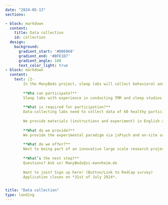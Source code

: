 ```yaml
---
date: "2024-05-13"
sections:

- block: markdown
  content:
    title: Data collection
    id: collection
  design:
    background:
      gradient_start: '#006960'
      gradient_end: '#BFE1D7'
      gradient_angle: 180
      text_color_light: true
- block: markdown
  content:
    text: |2-
        In the ManyBeds project, sleep labs will collect behavioral and sleep-EEG data using acoustically cued TMR similar to Rudoy et al. (2009). Find out more about how to contribute to the data collection of ManyBeds here.  
        
        **Who can participate?**  
        Sleep labs with experience in conducting TMR and sleep studies as well as monitoring and scoring sleep EEG online are cordially invited to apply to be one of the 10 data-collecting lab sites. Labs can apply as a team of up to 3 researchers, of whom one needs to be a PI or postdoctoral researcher with the required expertise. Labs need to specify the team member(s) running the experiments and describe their expertise. 
       
        **What is required for participation?**  
        Data-collecting labs need to collect data of 60 healthy participants (30 sleep condition, 30 wake condition; both after exclusion), aged 18 – 40 years, over the course of 12-18 months. Data collection is expected to start at the beginning of January 2025. The main part of the experiment includes an afternoon nap and takes approximately 3 hours. In addition, participants need to take an adaptation nap approximately 1 week prior to the main experiment (1,5 h). Labs need to have access to a sleep lab including a bed, audio setup next to the bed, and computer setup including audio with a screen diagonal of at least 50cm/20in. At the moment, we do not impose requirements for the EEG setup. 
        
        We provide materials (instructions and experiment) in English and German. Other languages need to be translated by the participating labs. We obtained ethical approval at the Central Institute of Mental Health, Mannheim, Germany, but depending on your institution, you may have to additionally seek approval by your institution’s IRB. Moreover, as a quality check, researchers of the data-collecting labs running the experiment will each be asked to score sleep EEGs of the other participating labs. 
        
        **What do we provide?**
        We provide the experimental paradigm via jsPsych and on-site support in implementing the procedure in your lab. We will further provide training materials for online sleep scoring and for the data collection procedure in general. Additionally, we have funding available to cover participant reimbursement and consumables, as well as funding for research assistants to assist in data collection. 
        
        **What do we offer?**  
        Next to being part of an innovative large scale research project on memory and sleep, we offer all contributors (data-collecting labs and analysis teams) co-authorship on the replication manuscript. Data-collecting labs will also be offered co-authorship on the dataset publication. In addition, we offer early access to the confirmation dataset prior to data sharing, allowing for exploration and possible additional publications. It is possible to take part in both data collection and analysis track. 
        
        **What’s the next step?**  
        Questions? Ask us! ManyBeds@zi-mannheim.de
        
        Want to join? Sign up here! (Button/Link to RedCap survey)  
        Application closes on *31st of July 2024*. 


title: "Data collection"
type: landing
---
```

